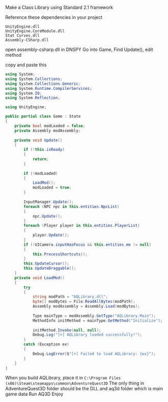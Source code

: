 Make a Class Library using Standard 2.1 framework

Reference these dependencies in your project
```
UnityEngine.dll
UnityEngine.CoreModule.dll
Stat Curves.dll
Assembly-CSharp.dll
```

open assembly-csharp.dll in DNSPY
Go into Game, Find Update(), edit method

copy and paste this

```c#
using System;
using System.Collections;
using System.Collections.Generic;
using System.Runtime.CompilerServices;
using System.IO;
using System.Reflection;

using UnityEngine;

public partial class Game : State
{
	private bool modLoaded = false;
	private Assembly modAssembly;
	
	private void Update()
	{
		if (!this.isReady)
		{
			return;
		}
		
		if (!modLoaded)
		{
			LoadMod();
			modLoaded = true;
		}
		
		InputManager.Update();
		foreach (NPC npc in this.entities.NpcList)
		{
			npc.Update();
		}
		foreach (Player player in this.entities.PlayerList)
		{
			player.Update();
		}
		if (!UICamera.inputHasFocus && this.entities.me != null)
		{
			this.ProcessShortcuts();
		}
		this.UpdateCursor();
		this.UpdateDraggable();
	}
	private void LoadMod()
	{
		try
		{
			string modPath = "AQLibrary.dll";
			byte[] modBytes = File.ReadAllBytes(modPath);
			Assembly modAssembly = Assembly.Load(modBytes);
			
			Type mainType = modAssembly.GetType("AQLibrary.Main");
			MethodInfo initMethod = mainType.GetMethod("Initialize");
			
			initMethod.Invoke(null, null);
			Debug.Log("[+] AQLibrary loaded successfully!");
		}
		catch (Exception ex)
		{
			Debug.LogError($"[+] Failed to load AQLibrary: {ex}");
		}
	}
}
```

When you build AQLibrary, place it in `C:\Program Files (x86)\Steam\steamapps\common\AdventureQuest3D`
The only thing in AdventureQuest3D folder should be the DLL and aq3d folder which is main game data
Run AQ3D
Enjoy
